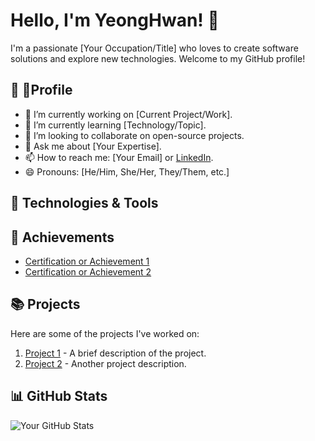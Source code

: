 # Hello, I'm YeongHwan! 👋

I'm a passionate [Your Occupation/Title] who loves to create software solutions and explore new technologies. Welcome to my GitHub profile!

## 🚀 Profile

- 🔭 I’m currently working on [Current Project/Work].
- 🌱 I’m currently learning [Technology/Topic].
- 👯 I’m looking to collaborate on open-source projects.
- 💬 Ask me about [Your Expertise].
- 📫 How to reach me: [Your Email] or [LinkedIn](https://www.linkedin.com/in/your-profile).
- 😄 Pronouns: [He/Him, She/Her, They/Them, etc.]

## 🔧 Technologies & Tools

## 🌟 Achievements

- [Certification or Achievement 1](https://example.com/certification1)
- [Certification or Achievement 2](https://example.com/certification2)


## 📚 Projects

Here are some of the projects I've worked on:

1. [Project 1](https://github.com/your-username/project-1) - A brief description of the project.
2. [Project 2](https://github.com/your-username/project-2) - Another project description.


## 📊 GitHub Stats

![Your GitHub Stats](https://github-readme-stats.vercel.app/api?username=rong5026&show_icons=true&count_private=true&hide=issues&theme=shadow_green)

<!-- [![Anurag's GitHub stats](https://github-readme-stats.vercel.app/api?username=rong5026&show_icons=true&theme=great-gatsby)](https://github.com/anuraghazra/github-readme-stats) -->

